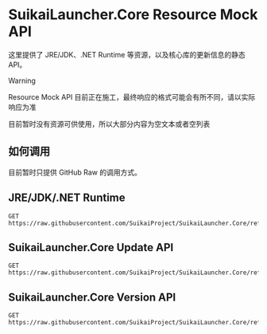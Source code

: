 # SuikaiLauncher.Core Resource Mock API

这里提供了 JRE/JDK、.NET Runtime 等资源，以及核心库的更新信息的静态 API。

>[!WARNING]
>
> Resource Mock API 目前正在施工，最终响应的格式可能会有所不同，请以实际响应为准
>>
> 目前暂时没有资源可供使用，所以大部分内容为空文本或者空列表

## 如何调用

目前暂时只提供 GitHub Raw 的调用方式。

## JRE/JDK/.NET Runtime

```
GET https://raw.githubusercontent.com/SuikaiProject/SuikaiLauncher.Core/refs/heads/update/resources.json
```

## SuikaiLauncher.Core Update API

```
GET https://raw.githubusercontent.com/SuikaiProject/SuikaiLauncher.Core/refs/heads/update/update.json
```

## SuikaiLauncher.Core Version API

```
GET https://raw.githubusercontent.com/SuikaiProject/SuikaiLauncher.Core/refs/heads/update/versions.json
```
